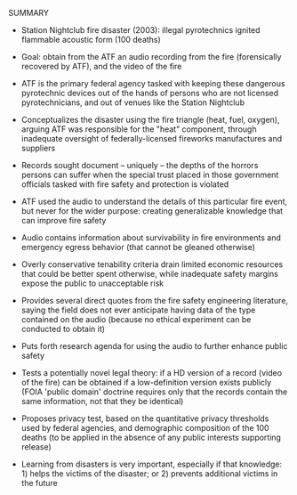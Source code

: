 SUMMARY

- Station Nightclub fire disaster (2003): illegal pyrotechnics ignited flammable acoustic form (100 deaths)

- Goal: obtain from the ATF an audio recording from the fire (forensically recovered by ATF), and the video of the fire

- ATF is the primary federal agency tasked with keeping these dangerous pyrotechnic devices out of the hands of persons who are not licensed pyrotechnicians, and out of venues like the Station Nightclub

- Conceptualizes the disaster using the fire triangle (heat, fuel, oxygen), arguing ATF was responsible for the "heat" component, through inadequate oversight of federally-licensed fireworks manufactures and suppliers

- Records sought document – uniquely – the depths of the horrors persons can suffer when the special trust placed in those government officials tasked with fire safety and protection is violated

- ATF used the audio to understand the details of this particular fire event, but never for the wider purpose: creating generalizable knowledge that can improve fire safety

- Audio contains information about survivability in fire environments and emergency egress behavior (that cannot be gleaned otherwise)

- Overly conservative tenability criteria drain limited economic resources that could be better spent otherwise, while inadequate safety margins expose the public to unacceptable risk

- Provides several direct quotes from the fire safety engineering literature, saying the field does not ever anticipate having data of the type contained on the audio (because no ethical experiment can be conducted to obtain it)

- Puts forth research agenda for using the audio to further enhance public safety

- Tests a potentially novel legal theory: if a HD version of a record (video of the fire) can be obtained if a low-definition version exists publicly (FOIA 'public domain' doctrine requires only that the records contain the same information, not that they be identical)

- Proposes privacy test, based on the quantitative privacy thresholds used by federal agencies, and demographic composition of the 100 deaths (to be applied in the absence of any public interests supporting release)

- Learning from disasters is very important, especially if that knowledge: 1) helps the victims of the disaster; or 2) prevents additional victims in the future
